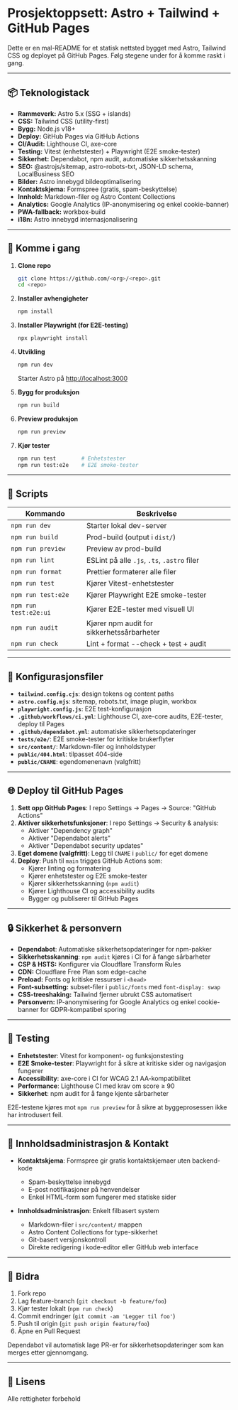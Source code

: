 # Prosjektoppsett: Astro + Tailwind + GitHub Pages

Dette er en mal-README for et statisk nettsted bygget med Astro, Tailwind CSS og deployet på GitHub Pages. Følg stegene under for å komme raskt i gang.

---

## 📦 Teknologistack

- **Rammeverk:** Astro 5.x (SSG + islands)
- **CSS:** Tailwind CSS (utility-first)
- **Bygg:** Node.js v18+
- **Deploy:** GitHub Pages via GitHub Actions
- **CI/Audit:** Lighthouse CI, axe-core
- **Testing:** Vitest (enhetstester) + Playwright (E2E smoke-tester)
- **Sikkerhet:** Dependabot, npm audit, automatiske sikkerhetsskanning
- **SEO:** @astrojs/sitemap, astro-robots-txt, JSON-LD schema, LocalBusiness SEO
- **Bilder:** Astro innebygd bildeoptimalisering
- **Kontaktskjema:** Formspree (gratis, spam-beskyttelse)
- **Innhold:** Markdown-filer og Astro Content Collections
- **Analytics:** Google Analytics (IP-anonymisering og enkel cookie-banner)
- **PWA-fallback:** workbox-build
- **i18n:** Astro innebygd internasjonalisering

---

## 🚀 Komme i gang

1. **Clone repo**

   ```bash
   git clone https://github.com/<org>/<repo>.git
   cd <repo>
   ```

2. **Installer avhengigheter**

   ```bash
   npm install
   ```

3. **Installer Playwright (for E2E-testing)**

   ```bash
   npx playwright install
   ```

4. **Utvikling**

   ```bash
   npm run dev
   ```

   Starter Astro på [http://localhost:3000](http://localhost:3000)

5. **Bygg for produksjon**

   ```bash
   npm run build
   ```

6. **Preview produksjon**

   ```bash
   npm run preview
   ```

7. **Kjør tester**

   ```bash
   npm run test        # Enhetstester
   npm run test:e2e    # E2E smoke-tester
   ```

---

## 🔧 Scripts

| Kommando              | Beskrivelse                                 |
| --------------------- | ------------------------------------------- |
| `npm run dev`         | Starter lokal dev-server                    |
| `npm run build`       | Prod-build (output i `dist/`)               |
| `npm run preview`     | Preview av prod-build                       |
| `npm run lint`        | ESLint på alle `.js`, `.ts`, `.astro` filer |
| `npm run format`      | Prettier formaterer alle filer              |
| `npm run test`        | Kjører Vitest-enhetstester                  |
| `npm run test:e2e`    | Kjører Playwright E2E smoke-tester          |
| `npm run test:e2e:ui` | Kjører E2E-tester med visuell UI            |
| `npm run audit`       | Kjører npm audit for sikkerhetssårbarheter  |
| `npm run check`       | Lint + format --check + test + audit        |

---

## 🔨 Konfigurasjonsfiler

- **`tailwind.config.cjs`**: design tokens og content paths
- **`astro.config.mjs`**: sitemap, robots.txt, image plugin, workbox
- **`playwright.config.js`**: E2E test-konfigurasjon
- **`.github/workflows/ci.yml`**: Lighthouse CI, axe-core audits, E2E-tester, deploy til Pages
- **`.github/dependabot.yml`**: automatiske sikkerhetsopdateringer
- **`tests/e2e/`**: E2E smoke-tester for kritiske brukerflyter
- **`src/content/`**: Markdown-filer og innholdstyper
- **`public/404.html`**: tilpasset 404-side
- **`public/CNAME`**: egendomenenavn (valgfritt)

---

## 🌐 Deploy til GitHub Pages

1. **Sett opp GitHub Pages**: I repo Settings → Pages → Source: "GitHub Actions"
2. **Aktiver sikkerhetsfunksjoner**: I repo Settings → Security & analysis:
   - Aktiver "Dependency graph"
   - Aktiver "Dependabot alerts"
   - Aktiver "Dependabot security updates"
3. **Eget domene (valgfritt)**: Legg til `CNAME` i `public/` for eget domene
4. **Deploy**: Push til `main` trigges GitHub Actions som:
   - Kjører linting og formatering
   - Kjører enhetstester og E2E smoke-tester
   - Kjører sikkerhetsskanning (`npm audit`)
   - Kjører Lighthouse CI og accessibility audits
   - Bygger og publiserer til GitHub Pages

---

## 🔒 Sikkerhet & personvern

- **Dependabot**: Automatiske sikkerhetsopdateringer for npm-pakker
- **Sikkerhetsskanning**: `npm audit` kjøres i CI for å fange sårbarheter
- **CSP & HSTS:** Konfigurer via Cloudflare Transform Rules
- **CDN:** Cloudflare Free Plan som edge-cache
- **Preload:** Fonts og kritiske ressurser i `<head>`
- **Font-subsetting:** subset-filer i `public/fonts` med `font-display: swap`
- **CSS-treeshaking:** Tailwind fjerner ubrukt CSS automatisert
- **Personvern:** IP-anonymisering for Google Analytics og enkel cookie-banner for GDPR-kompatibel sporing

---

## 🧪 Testing

- **Enhetstester**: Vitest for komponent- og funksjonstesting
- **E2E Smoke-tester**: Playwright for å sikre at kritiske sider og navigasjon fungerer
- **Accessibility**: axe-core i CI for WCAG 2.1 AA-kompatibilitet
- **Performance**: Lighthouse CI med krav om score ≥ 90
- **Sikkerhet**: npm audit for å fange kjente sårbarheter

E2E-testene kjøres mot `npm run preview` for å sikre at byggeprosessen ikke har introdusert feil.

---

## 📝 Innholdsadministrasjon & Kontakt

- **Kontaktskjema**: Formspree gir gratis kontaktskjemaer uten backend-kode
  - Spam-beskyttelse innebygd
  - E-post notifikasjoner på henvendelser
  - Enkel HTML-form som fungerer med statiske sider

- **Innholdsadministrasjon**: Enkelt filbasert system
  - Markdown-filer i `src/content/` mappen
  - Astro Content Collections for type-sikkerhet
  - Git-basert versjonskontroll
  - Direkte redigering i kode-editor eller GitHub web interface

---

## 🤝 Bidra

1. Fork repo
2. Lag feature-branch (`git checkout -b feature/foo`)
3. Kjør tester lokalt (`npm run check`)
4. Commit endringer (`git commit -am 'Legger til foo'`)
5. Push til origin (`git push origin feature/foo`)
6. Åpne en Pull Request

Dependabot vil automatisk lage PR-er for sikkerhetsopdateringer som kan merges etter gjennomgang.

---

## 📄 Lisens

Alle rettigheter forbehold

